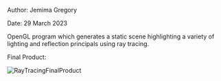 Author: Jemima Gregory

Date:    29 March 2023


OpenGL program which generates a static scene highlighting a variety of lighting and reflection principals using ray tracing.

Final Product:

![RayTracingFinalProduct](https://github.com/jemima-gregory/RayTracerAnimation/assets/102948224/aa0baa82-6a58-44f6-ad06-65d0521a3e3a)
